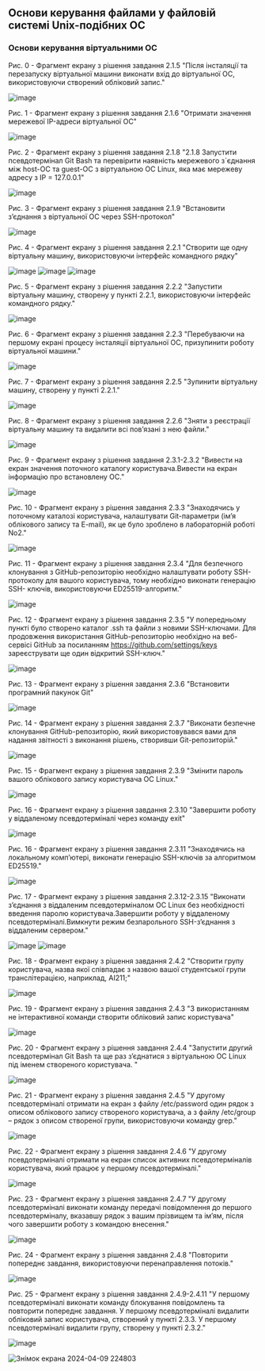 ## Основи керування файлами у файловій системі Unix-подібних ОС
### Основи керування віртуальними ОС
Рис. 0 - Фрагмент екрану з рішення завдання 2.1.5 "Після інсталяції та перезапуску віртуальної машини виконати вхід до віртуальної ОС, використовуючи створений обліковий запис."

![image](https://github.com/neverovalera/WebAR-Optical-telegraph/assets/162915351/3ea96855-7159-4d0e-91ce-f3f92ff0301b)

Рис. 1 - Фрагмент екрану з рішення завдання 2.1.6 "Отримати значення мережевої IP-адреси віртуальної ОС"

![image](https://github.com/neverovalera/WebAR-Optical-telegraph/assets/162915351/30cc8ebb-d1f0-4983-a614-da8a4a45c128)

Рис. 2 - Фрагмент екрану з рішення завдання 2.1.8 "2.1.8 Запустити псевдотермінал Git Bash та перевірити наявність мережевого з`єднання між host-ОС та guest-ОС з віртуальною ОС Linux, яка має мережеву адресу з IP = 127.0.0.1"

![image](https://github.com/neverovalera/WebAR-Optical-telegraph/assets/162915351/2e721eef-2734-4b7a-8045-5f8ddf168819)

Рис. 3 - Фрагмент екрану з рішення завдання 2.1.9 "Встановити з’єднання з віртуальної ОС через SSH-протокол"

![image](https://github.com/neverovalera/WebAR-Optical-telegraph/assets/162915351/b7861d41-7d75-4f09-96fc-dd2ada26ad96)

Рис. 4 - Фрагмент екрану з рішення завдання 2.2.1 "Створити ще одну віртуальну машину, використовуючи інтерфейс командного рядку"

![image](https://github.com/neverovalera/WebAR-Optical-telegraph/assets/162915351/92771012-d341-4e61-9c02-270686d6dac8)
![image](https://github.com/neverovalera/WebAR-Optical-telegraph/assets/162915351/8f8afb6c-28a4-46b0-8f85-a70be8d2df95)
![image](https://github.com/neverovalera/WebAR-Optical-telegraph/assets/162915351/65708828-eaaf-409a-a1b9-53fc8e887d30)

Рис. 5 - Фрагмент екрану з рішення завдання 2.2.2 "Запустити віртуальну машину, створену у пункті 2.2.1, використовуючи інтерфейс командного рядку."

![image](https://github.com/neverovalera/WebAR-Optical-telegraph/assets/162915351/0ca91aa3-8b15-49a2-8b56-8129b9da4fee)

Рис. 6 - Фрагмент екрану з рішення завдання 2.2.3 "Перебуваючи на першому екрані процесу інсталяції віртуальної ОС, призупинити роботу віртуальної машини."

![image](https://github.com/neverovalera/WebAR-Optical-telegraph/assets/162915351/53e9bb72-d2bb-43be-ad6b-9a5f43701ab5)

Рис. 7 - Фрагмент екрану з рішення завдання 2.2.5 "Зупинити віртуальну машину, створену у пункті 2.2.1."

![image](https://github.com/neverovalera/WebAR-Optical-telegraph/assets/162915351/1dac178b-2510-4414-be98-062dc35cf953)

Рис. 8 - Фрагмент екрану з рішення завдання 2.2.6 "Зняти з реєстрації віртуальну машину та видалити всі пов’язані з нею файли."

![image](https://github.com/neverovalera/WebAR-Optical-telegraph/assets/162915351/23aed3af-e8ee-4b70-962b-433c09519d32)

Рис. 9 - Фрагмент екрану з рішення завдання 2.3.1-2.3.2 "Вивести на екран значення поточного каталогу користувача.Вивести на екран інформацію про встановлену ОС."

![image](https://github.com/neverovalera/WebAR-Optical-telegraph/assets/162915351/897b9066-540b-4dee-941d-f588633a80f9)

Рис. 10 - Фрагмент екрану з рішення завдання 2.3.3 "Знаходячись у поточному каталозі користувача, налаштувати Git-параметри (ім’я облікового запису та E-mail), як це було зроблено в лабораторній роботі No2."

![image](https://github.com/neverovalera/WebAR-Optical-telegraph/assets/162915351/d773a4b1-3ffc-4f4e-ac38-fb69a52f7444)

Рис. 11 - Фрагмент екрану з рішення завдання 2.3.4 "Для безпечного клонування з GitHub-репозиторію необхідно налаштувати роботу SSH-протоколу для вашого користувача, тому необхідно виконати генерацію SSH- ключів, використовуючи ED25519-алгоритм."

![image](https://github.com/neverovalera/WebAR-Optical-telegraph/assets/162915351/d0043acf-9652-400e-85ff-3d3de5531ab2)

Рис. 12 - Фрагмент екрану з рішення завдання 2.3.5 "У попередньому пункті було створено каталог .ssh та файли з новими SSH-ключами. Для продовження використання GitHub-репозиторію необхідно на веб-сервісі GitHub за посиланням https://github.com/settings/keys зареєструвати ще один відкритий SSH-ключ."

![image](https://github.com/neverovalera/WebAR-Optical-telegraph/assets/162915351/cb6eadd9-7414-4d1c-bb4c-762c4853ef0f)

Рис. 13 - Фрагмент екрану з рішення завдання 2.3.6 "Встановити програмний пакунок Git"

![image](https://github.com/neverovalera/WebAR-Optical-telegraph/assets/162915351/b71587f1-e550-4e7f-9855-5671f907a280)

Рис. 14 - Фрагмент екрану з рішення завдання 2.3.7 "Виконати безпечне клонування GitHub-репозиторію, який використовувався вами для надання звітності з виконання рішень, створивши Git-репозиторій."

![image](https://github.com/neverovalera/WebAR-Optical-telegraph/assets/162915351/9a6b8504-bf53-4e5f-af1d-f5ff08596d62)

Рис. 15 - Фрагмент екрану з рішення завдання 2.3.9 "Змінити пароль вашого облікового запису користувача ОС Linux."

![image](https://github.com/neverovalera/WebAR-Optical-telegraph/assets/162915351/5c876e36-66ef-4520-beef-f355217704cc)

Рис. 16 - Фрагмент екрану з рішення завдання 2.3.10 "Завершити роботу у віддаленому псевдотерміналі через команду exit"

![image](https://github.com/neverovalera/WebAR-Optical-telegraph/assets/162915351/20f3e103-7fae-4723-9360-f1b31e2cbe8a)

Рис. 16 - Фрагмент екрану з рішення завдання 2.3.11 "Знаходячись на локальному комп’ютері, виконати генерацію SSH-ключів за алгоритмом ED25519."

![image](https://github.com/neverovalera/WebAR-Optical-telegraph/assets/162915351/6f627219-b08d-4805-bdad-e0828bd2f0dc)

Рис. 17 - Фрагмент екрану з рішення завдання 2.3.12-2.3.15 "Виконати з’єднання з віддаленим псевдотерміналом ОС Linux без необхідності введення паролю користувача.Завершити роботу у віддаленому псевдотерміналі.Вимкнути режим безпарольного SSH-з’єднання з віддаленим сервером."

![image](https://github.com/neverovalera/WebAR-Optical-telegraph/assets/162915351/c776cd7c-a39f-44d1-bec8-bc34085af7cf)
![image](https://github.com/neverovalera/WebAR-Optical-telegraph/assets/162915351/753f4ae2-6d28-43fe-8182-8587f9b245cc)

Рис. 18 - Фрагмент екрану з рішення завдання 2.4.2 "Створити групу користувача, назва якої співпадає з назвою вашої студентської групи транслітерацією, наприклад, AI211;"

![image](https://github.com/neverovalera/WebAR-Optical-telegraph/assets/162915351/31fd5478-83a4-4906-bda3-b99512d37629)

Рис. 19 - Фрагмент екрану з рішення завдання 2.4.3 "З використанням не інтерактивної команди створити обліковий запис користувача"

![image](https://github.com/neverovalera/WebAR-Optical-telegraph/assets/162915351/ab29c53b-bef7-45f9-b89d-2356cc81a4d4)

Рис. 20 - Фрагмент екрану з рішення завдання 2.4.4 "Запустити другий псевдотермінал Git Bash та ще раз з’єднатися з віртуальною ОС Linux під іменем створеного користувача. "

![image](https://github.com/neverovalera/WebAR-Optical-telegraph/assets/162915351/e5d56419-2aea-4979-96fb-11e7f447a079)

Рис. 21 - Фрагмент екрану з рішення завдання 2.4.5 "У другому псевдотерміналі отримати на екран з файлу /etc/password один рядок з описом облікового запису створеного користувача, а з файлу /etc/group – рядок з описом створеної групи, використовуючи команду grep."

![image](https://github.com/neverovalera/WebAR-Optical-telegraph/assets/162915351/b69907a6-dbfb-4689-9a6b-97165cffdac8)

Рис. 22 - Фрагмент екрану з рішення завдання 2.4.6 "У другому псевдотерміналі отримати на екран список активних псевдотерміналів користувача, який працює у першому псевдотерміналі."

![image](https://github.com/neverovalera/WebAR-Optical-telegraph/assets/162915351/7bfc3c27-eb6d-45b8-a769-35dc9658c7b2)

Рис. 23 - Фрагмент екрану з рішення завдання 2.4.7 "У другому псевдотерміналі виконати команду передачі повідомлення до першого псевдотерміналу, вказавшу рядок з вашим прізвищем та ім’ям, після чого завершити роботу з командою внесення."

![image](https://github.com/neverovalera/WebAR-Optical-telegraph/assets/162915351/1db8c412-583d-4910-929d-8744bdb40b80)

Рис. 24 - Фрагмент екрану з рішення завдання 2.4.8 "Повторити попереднє завдання, використовуючи перенаправлення потоків."

![image](https://github.com/neverovalera/WebAR-Optical-telegraph/assets/162915351/386f306e-9eb9-41c2-800f-bc97ae55890b)

Рис. 25 - Фрагмент екрану з рішення завдання 2.4.9-2.4.11 "У першому псевдотерміналі виконати команду блокування повідомлень та повторити попереднє завдання. У першому псевдотерміналі видалити обліковий запис користувача, створений у пункті 2.3.3. У першому псевдотерміналі видалити групу, створену у пункті 2.3.2."

![image](https://github.com/neverovalera/WebAR-Optical-telegraph/assets/162915351/619a2952-2191-49af-ac50-c608d9b9f035)

![Знімок екрана 2024-04-09 224803](https://github.com/neverovalera/WebAR-Optical-telegraph/assets/162915351/77c36b50-d2ad-4b2f-9838-96181b41942c)





